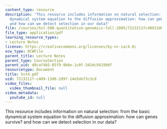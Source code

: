 ```yaml
---
content_type: resource
description: 'This resource includes information on natural selection: from the basic
  dynamical system equation to the diffusion approximation: how can genes survive?
  and how can we detect selection in our data?'
file: /courses/hst-508-quantitative-genomics-fall-2005/7213211fc40913d02d9f14e5de73c3cd_hst4.pdf
file_type: application/pdf
learning_resource_types:
- Lecture Notes
license: https://creativecommons.org/licenses/by-nc-sa/4.0/
ocw_type: OCWFile
parent_title: Lecture Notes
parent_type: CourseSection
parent_uid: d8caf4b5-65f9-9b6e-1c0f-342dc94199df
resourcetype: Document
title: hst4.pdf
uid: 7213211f-c409-13d0-2d9f-14e5de73c3cd
video_files:
  video_thumbnail_file: null
video_metadata:
  youtube_id: null
---
```

This resource includes information on natural selection: from the basic dynamical system equation to the diffusion approximation: how can genes survive? and how can we detect selection in our data?